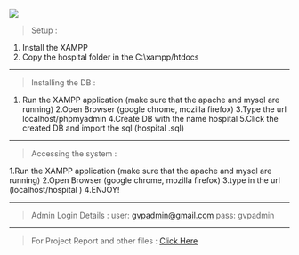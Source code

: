 ![](../RequiredFiles/bg.png)

> Setup :

1. Install the XAMPP
2. Copy the hospital folder in the C:\\xampp/htdocs

<hr>

> Installing the DB :

1. Run the XAMPP application (make sure that the apache and mysql are running)
2.Open Browser (google chrome, mozilla firefox)
3.Type the url localhost/phpmyadmin
4.Create DB with the name hospital 
5.Click the created DB and import the sql (hospital .sql)

<hr>

> Accessing the system :

1.Run the XAMPP application (make sure that the apache and mysql are running)
2.Open Browser (google chrome, mozilla firefox)
3.type in the url (localhost/hospital )
4.ENJOY!

<hr>

> Admin Login Details :
user: gvpadmin@gmail.com
pass: gvpadmin

<hr>

> For Project Report and other files : [Click Here](../RequiredFiles/)
